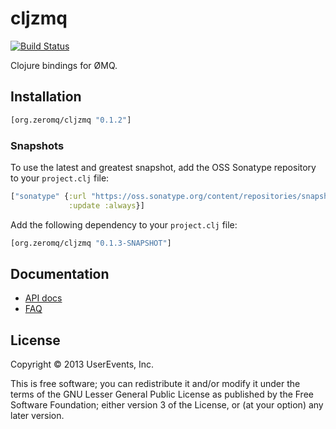 # cljzmq

[![Build Status](https://travis-ci.org/zeromq/cljzmq.png)](https://travis-ci.org/zeromq/cljzmq)

Clojure bindings for ØMQ.

## Installation

```clj
[org.zeromq/cljzmq "0.1.2"]
```

### Snapshots

To use the latest and greatest snapshot, add the OSS Sonatype repository to your `project.clj` file:

```clj
["sonatype" {:url "https://oss.sonatype.org/content/repositories/snapshots"
             :update :always}]
```

Add the following dependency to your `project.clj` file:

```clj
[org.zeromq/cljzmq "0.1.3-SNAPSHOT"]
```

## Documentation

* [API docs](http://zeromq.github.io/cljzmq)
* [FAQ](https://github.com/zeromq/cljzmq/wiki/FAQ)

## License

Copyright © 2013 UserEvents, Inc.

This is free software; you can redistribute it and/or modify it under the terms
of the GNU Lesser General Public License as published by the Free Software
Foundation; either version 3 of the License, or (at your option) any later
version.
